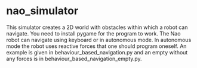 # nao_simulator
This simulator creates a 2D world with obstacles within which a robot can navigate. You need to install pygame for the program to work.
The Nao robot can navigate using keyboard or in autonomous mode. 
In autonomous mode the robot uses reactive forces that one should program oneself. An example is given in behaviour_based_navigation.py
and an empty without any forces is in behaviour_based_navigation_empty.py.
